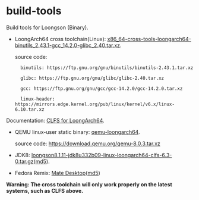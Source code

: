 # build-tools

Build tools for Loongson (Binary).

- LoongArch64 cross toolchain(Linux): [x86_64-cross-tools-loongarch64-binutils_2.43.1-gcc_14.2.0-glibc_2.40.tar.xz](https://github.com/loongson/build-tools/releases/download/2024.11.1/x86_64-cross-tools-loongarch64-binutils_2.43.1-gcc_14.2.0-glibc_2.40.tar.xz).

    source code:
    
        binutils: https://ftp.gnu.org/gnu/binutils/binutils-2.43.1.tar.xz
    
        glibc: https://ftp.gnu.org/gnu/glibc/glibc-2.40.tar.xz
                 
        gcc: https://ftp.gnu.org/gnu/gcc/gcc-14.2.0/gcc-14.2.0.tar.xz
                 
        linux-header: https://mirrors.edge.kernel.org/pub/linux/kernel/v6.x/linux-6.10.tar.xz
                 
Documentation: [CLFS for LoongArch64](https://github.com/sunhaiyong1978/CLFS-for-LoongArch/blob/main/CLFS_For_LoongArch64.md).
- QEMU linux-user static binary: [qemu-loongarch64](https://github.com/loongson/build-tools/releases/download/2023.08.08/qemu-loongarch64).

    source code: https://download.qemu.org/qemu-8.0.3.tar.xz

- JDK8: [loongson8.1.11-jdk8u332b09-linux-loongarch64-clfs-6.3-0.tar.gz](https://github.com/loongson/build-tools/releases/download/2022.09.06/loongson8.1.11-jdk8u332b09-linux-loongarch64-clfs-6.3-0.tar.gz)([md5](https://github.com/loongson/build-tools/releases/download/2022.09.06/loongson8.1.11-jdk8u332b09-linux-loongarch64-clfs-6.3-0.tar.gz.md5)).
- Fedora Remix: [Mate Desktop](http://mirrors.wsyu.edu.cn/fedora/linux/development/rawhide/Everything/loongarch64/iso/livecd-fedora-mate-5.loongarch64.iso)([md5](https://mirrors.wsyu.edu.cn/fedora/linux/development/rawhide/Everything/loongarch64/iso/livecd-fedora-mate-5.loongarch64.iso.md5sum))

**Warning: The cross toolchain will only work properly on the latest systems, such as CLFS above.**
